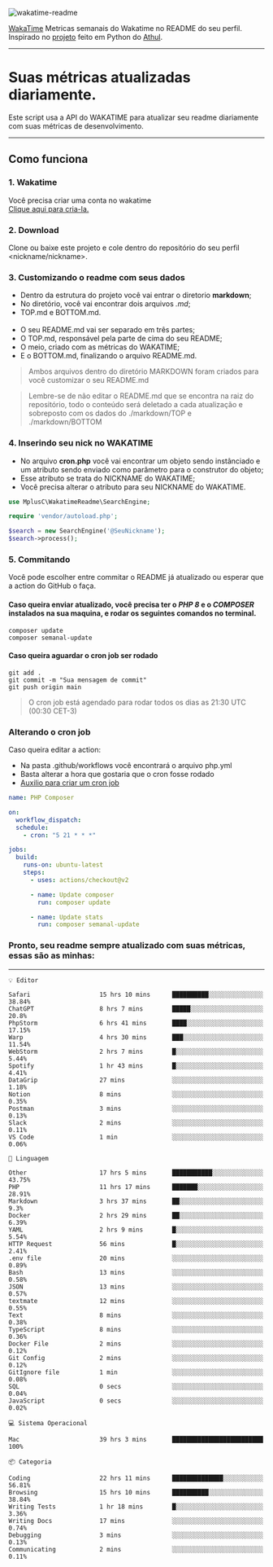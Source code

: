 ![wakatime-readme](https://socialify.git.ci/bymatheus/wakatime-readme/image?description=1&descriptionEditable=M%C3%A9tricas%20semanais%20do%20Wakatime%20no%20seu%20README%20de%20perfil.&font=KoHo&forks=1&language=1&owner=1&pattern=Signal&stargazers=1&theme=Dark)

[WakaTime](https://wakatime.com) Metricas semanais do Wakatime no README do seu perfil. <br>
Inspirado no [projeto](https://github.com/athul/waka-readme) feito em Python do [Athul](https://github.com/athul).
___

# Suas métricas atualizadas diariamente.
Este script usa a API do WAKATIME para atualizar seu readme diariamente com suas métricas de desenvolvimento.

___

## Como funciona

### 1. Wakatime
Você precisa criar uma conta no wakatime <br>
[Clique aqui para cria-la.](https://wakatime.com) 

### 2. Download
Clone ou baixe este projeto e cole dentro do repositório do seu perfil <nickname/nickname>.

### 3. Customizando o readme com seus dados
- Dentro da estrutura do projeto você vai entrar o diretorio **markdown**;  
- No diretório, você vai encontrar dois arquivos *.md*;
- TOP.md e BOTTOM.md.
<br><br>
- O seu README.md vai ser separado em três partes; 
- O TOP.md, responsável pela parte de cima do seu README;
- O meio, criado com as métricas do WAKATIME;
- E o BOTTOM.md, finalizando o arquivo README.md.<br>

> Ambos arquivos dentro do diretório MARKDOWN foram criados para você customizar o seu README.md

> Lembre-se de não editar o README.md que se encontra na raiz do repositório, todo o conteúdo será deletado a cada atualização e sobreposto com os dados do ./markdown/TOP e ./markdown/BOTTOM

### 4. Inserindo seu nick no WAKATIME
- No arquivo **cron.php** você vai encontrar um objeto sendo instânciado e um atributo sendo enviado como parâmetro para o construtor do objeto;
- Esse atributo se trata do NICKNAME do WAKATIME;
- Você precisa alterar o atributo para seu NICKNAME do WAKATIME.

```php
use MplusC\WakatimeReadme\SearchEngine;

require 'vendor/autoload.php';

$search = new SearchEngine('@SeuNickname');
$search->process();
```

### 5. Commitando
Você pode escolher entre commitar o README já atualizado ou esperar que a action do GitHub o faça. <br>

#### Caso queira enviar atualizado, você precisa ter o *PHP 8* e o *COMPOSER* instalados na sua maquina, e rodar os seguintes comandos no terminal.
```composer
composer update
composer semanal-update 
```

#### Caso queira aguardar o cron job ser rodado 
```git 
git add .
git commit -m "Sua mensagem de commit"
git push origin main
```

>O cron job está agendado para rodar todos os dias as 21:30 UTC (00:30 CET-3) 

### Alterando o cron job
Caso queira editar a action:

- Na pasta .github/workflows você encontrará o arquivo php.yml
- Basta alterar a hora que gostaria que o cron fosse rodado
- [Auxilio para criar um cron job](https://crontab.guru)

```yml
name: PHP Composer

on:
  workflow_dispatch:
  schedule:
    - cron: "5 21 * * *"

jobs:
  build:
    runs-on: ubuntu-latest
    steps:
      - uses: actions/checkout@v2

      - name: Update composer
        run: composer update

      - name: Update stats
        run: composer semanal-update
```

### Pronto, seu readme sempre atualizado com suas métricas, essas são as minhas:

___
```text
💡 Editor

Safari                   15 hrs 10 mins      ██████████░░░░░░░░░░░░░░░     38.84%
ChatGPT                  8 hrs 7 mins        █████░░░░░░░░░░░░░░░░░░░░      20.8%
PhpStorm                 6 hrs 41 mins       ████░░░░░░░░░░░░░░░░░░░░░     17.15%
Warp                     4 hrs 30 mins       ███░░░░░░░░░░░░░░░░░░░░░░     11.54%
WebStorm                 2 hrs 7 mins        █░░░░░░░░░░░░░░░░░░░░░░░░      5.44%
Spotify                  1 hr 43 mins        █░░░░░░░░░░░░░░░░░░░░░░░░      4.41%
DataGrip                 27 mins             ░░░░░░░░░░░░░░░░░░░░░░░░░      1.18%
Notion                   8 mins              ░░░░░░░░░░░░░░░░░░░░░░░░░      0.35%
Postman                  3 mins              ░░░░░░░░░░░░░░░░░░░░░░░░░      0.13%
Slack                    2 mins              ░░░░░░░░░░░░░░░░░░░░░░░░░      0.11%
VS Code                  1 min               ░░░░░░░░░░░░░░░░░░░░░░░░░      0.06%
```
```text
💬 Linguagem

Other                    17 hrs 5 mins       ███████████░░░░░░░░░░░░░░     43.75%
PHP                      11 hrs 17 mins      ███████░░░░░░░░░░░░░░░░░░     28.91%
Markdown                 3 hrs 37 mins       ██░░░░░░░░░░░░░░░░░░░░░░░       9.3%
Docker                   2 hrs 29 mins       ██░░░░░░░░░░░░░░░░░░░░░░░      6.39%
YAML                     2 hrs 9 mins        █░░░░░░░░░░░░░░░░░░░░░░░░      5.54%
HTTP Request             56 mins             █░░░░░░░░░░░░░░░░░░░░░░░░      2.41%
.env file                20 mins             ░░░░░░░░░░░░░░░░░░░░░░░░░      0.89%
Bash                     13 mins             ░░░░░░░░░░░░░░░░░░░░░░░░░      0.58%
JSON                     13 mins             ░░░░░░░░░░░░░░░░░░░░░░░░░      0.57%
textmate                 12 mins             ░░░░░░░░░░░░░░░░░░░░░░░░░      0.55%
Text                     8 mins              ░░░░░░░░░░░░░░░░░░░░░░░░░      0.38%
TypeScript               8 mins              ░░░░░░░░░░░░░░░░░░░░░░░░░      0.36%
Docker File              2 mins              ░░░░░░░░░░░░░░░░░░░░░░░░░      0.12%
Git Config               2 mins              ░░░░░░░░░░░░░░░░░░░░░░░░░      0.12%
GitIgnore file           1 min               ░░░░░░░░░░░░░░░░░░░░░░░░░      0.08%
SQL                      0 secs              ░░░░░░░░░░░░░░░░░░░░░░░░░      0.04%
JavaScript               0 secs              ░░░░░░░░░░░░░░░░░░░░░░░░░      0.02%
```
```text
💻 Sistema Operacional

Mac                      39 hrs 3 mins       █████████████████████████       100%
```
```text
📦 Categoria

Coding                   22 hrs 11 mins      ██████████████░░░░░░░░░░░     56.81%
Browsing                 15 hrs 10 mins      ██████████░░░░░░░░░░░░░░░     38.84%
Writing Tests            1 hr 18 mins        █░░░░░░░░░░░░░░░░░░░░░░░░      3.36%
Writing Docs             17 mins             ░░░░░░░░░░░░░░░░░░░░░░░░░      0.74%
Debugging                3 mins              ░░░░░░░░░░░░░░░░░░░░░░░░░      0.13%
Communicating            2 mins              ░░░░░░░░░░░░░░░░░░░░░░░░░      0.11%
```
